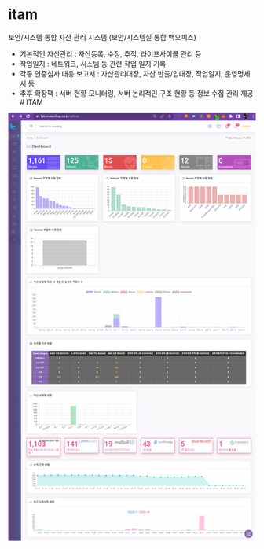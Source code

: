 # itam

보안/시스템 통합 자산 관리 시스템 (보안/시스템실 통합 백오피스)
- 기본적인 자산관리 : 자산등록, 수정, 추적, 라이프사이클 관리 등
- 작업일지 : 네트워크, 시스템 등 관련 작업 일지 기록
- 각종 인증심사 대응 보고서 : 자산관리대장, 자산 반출/입대장, 작업일지, 운영명세서 등
- 추후 확장팩 : 서버 현황 모니터링, 서버 논리적인 구조 현황 등 정보 수집 관리 제공# ITAM

<img src="./DASHBOARD.png">
